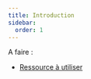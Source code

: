 ```yaml
---
title: Introduction
sidebar:
  order: 1
---
```


A faire :
- [Ressource à utiliser](https://www.dofus.com/fr/mmorpg/actualites/devblog/billets/1466804-ankama-launcher-moteur-mises-jour-passe-vitesse-superieure)
